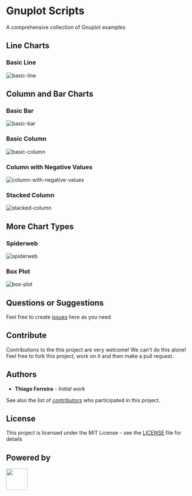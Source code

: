# Gnuplot Scripts

A comprehensive collection of Gnuplot examples

## Line Charts

### Basic Line

![basic-line](https://user-images.githubusercontent.com/114015/102024554-bd7a5d80-3d60-11eb-8959-c6bff721ef47.png)

## Column and Bar Charts

### Basic Bar
![basic-bar](https://user-images.githubusercontent.com/114015/102024574-dc78ef80-3d60-11eb-96c7-d934d82595d2.png)

### Basic Column
![basic-column](https://user-images.githubusercontent.com/114015/102024553-bce1c700-3d60-11eb-81a3-4edb9b00bdcd.png)

### Column with Negative Values
![column-with-negative-values](https://user-images.githubusercontent.com/114015/102024556-bd7a5d80-3d60-11eb-9722-6ea7e9500009.png)

### Stacked Column
![stacked-column](https://user-images.githubusercontent.com/114015/102024562-c10de480-3d60-11eb-80af-a928a155a64b.png)

## More Chart Types

### Spiderweb
![spiderweb](https://user-images.githubusercontent.com/114015/102024561-c0754e00-3d60-11eb-9059-239e0086b942.png)

### Box Plot
![box-plot](https://user-images.githubusercontent.com/114015/102024555-bd7a5d80-3d60-11eb-8f59-22a579b6301b.png)

## Questions or Suggestions

Feel free to create <a href="https://github.com/iselab-dearborn/gnuplot-scripts/issues">issues</a> here as you need

## Contribute

Contributions to the this project are very welcome! We can't do this alone! Feel free to fork this project, work on it and then make a pull request.

## Authors

* **Thiago Ferreira** - *Initial work*

See also the list of [contributors](https://github.com/iselab-dearborn/gnuplot-scripts/graphs/contributors) who participated in this project.

## License

This project is licensed under the MIT License - see the [LICENSE](LICENSE) file for details

## Powered by

<p float="left">
    <img src="https://user-images.githubusercontent.com/114015/77862143-99351b80-71e7-11ea-84b2-62038634f314.png" height="58px"/>
</p>
